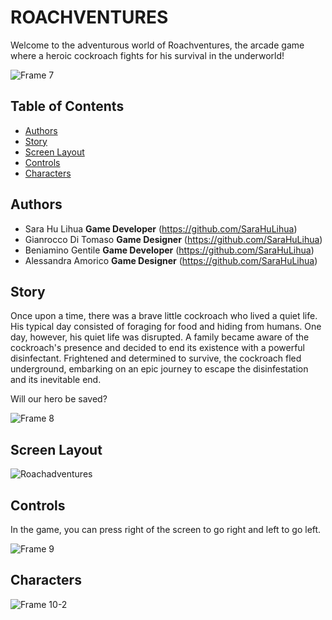 # ROACHVENTURES

Welcome to the adventurous world of Roachventures, the arcade game where a heroic cockroach fights for his survival in the underworld!

![Frame 7](https://github.com/SaraHuLihua/Roachventures/assets/148463154/f212a602-f6a7-46d3-b35d-de017a30243f)


## Table of Contents

- [Authors](#authors)
- [Story](#story)
- [Screen Layout](#screen-layout)
- [Controls](#controls)
- [Characters](#characters)

## Authors
- Sara Hu Lihua
  **Game Developer** (https://github.com/SaraHuLihua)
- Gianrocco Di Tomaso
  **Game Designer** (https://github.com/SaraHuLihua)
- Beniamino Gentile
  **Game Developer** (https://github.com/SaraHuLihua)
- Alessandra Amorico
  **Game Designer** (https://github.com/SaraHuLihua)

## Story
Once upon a time, there was a brave little cockroach who lived a quiet life. His typical day consisted of foraging for food and hiding from humans.
One day, however, his quiet life was disrupted. A family became aware of the cockroach's presence and decided to end its existence with a powerful disinfectant. Frightened and determined to survive, the cockroach fled underground, embarking on an epic journey to escape the disinfestation and its inevitable end.

Will our hero be saved?

![Frame 8](https://github.com/SaraHuLihua/Roachventures/assets/148463154/deb1f46b-db29-4cfc-9b2a-33a53b3f5e7a)


## Screen Layout

![Roachadventures](https://github.com/SaraHuLihua/Roachventures/assets/148463154/36fbf6c7-3a2b-44c7-be91-9ac81561fd4c)

## Controls
In the game, you can press right of the screen to go right and left to go left.

![Frame 9](https://github.com/SaraHuLihua/Roachventures/assets/148463154/b2809c47-ec5c-491b-a85d-ce83577fe8aa)


## Characters

![Frame 10-2](https://github.com/SaraHuLihua/Roachventures/assets/148463154/372a89bc-ef07-4eca-b180-9812752f9db1)



